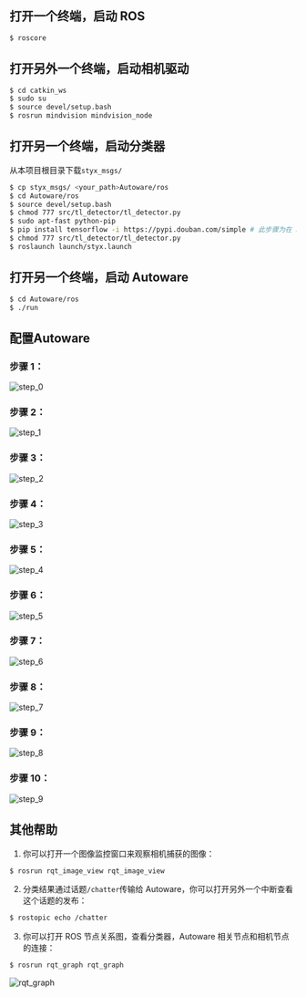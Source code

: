 ## 打开一个终端，启动 ROS
```bash
$ roscore
```
## 打开另外一个终端，启动相机驱动
```bash
$ cd catkin_ws
$ sudo su 
$ source devel/setup.bash 
$ rosrun mindvision mindvision_node 
```
## 打开另一个终端，启动分类器
从本项目根目录下载`styx_msgs/`
```bash
$ cp styx_msgs/ <your_path>Autoware/ros
$ cd Autoware/ros
$ source devel/setup.bash
$ chmod 777 src/tl_detector/tl_detector.py
$ sudo apt-fast python-pip
$ pip install tensorflow -i https://pypi.douban.com/simple # 此步骤为在 ROS 下安装 tensorflow python=2.7 
$ chmod 777 src/tl_detector/tl_detector.py
$ roslaunch launch/styx.launch
```
## 打开另一个终端，启动 Autoware
```bash
$ cd Autoware/ros
$ ./run
```
## 配置Autoware
### 步骤 1：
![step_0](./img/step_0.png)
### 步骤 2：
![step_1](./img/step_1.png)
### 步骤 3：
![step_2](./img/step_2.png)
### 步骤 4：
![step_3](./img/step_3.png)
### 步骤 5：
![step_4](./img/step_4.png)
### 步骤 6：
![step_5](./img/step_5.png)
### 步骤 7：
![step_6](./img/step_6.png)
### 步骤 8：
![step_7](./img/step_7.png)
### 步骤 9：
![step_8](./img/step_8.png)
### 步骤 10：
![step_9](./img/step_9.png)


## 其他帮助
1. 你可以打开一个图像监控窗口来观察相机捕获的图像：
```bash
$ rosrun rqt_image_view rqt_image_view
```
2. 分类结果通过话题`/chatter`传输给 Autoware，你可以打开另外一个中断查看这个话题的发布：
```bash
$ rostopic echo /chatter
```
3. 你可以打开 ROS 节点关系图，查看分类器，Autoware 相关节点和相机节点的连接：
```bash
$ rosrun rqt_graph rqt_graph
```
![rqt_graph](./img/rqt_graph.png)
